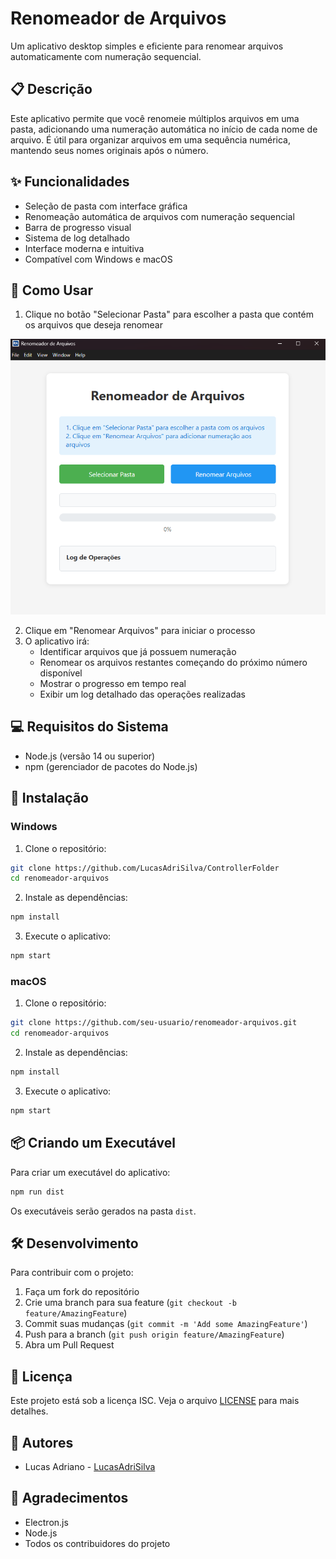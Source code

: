 # Renomeador de Arquivos

Um aplicativo desktop simples e eficiente para renomear arquivos automaticamente com numeração sequencial.

## 📋 Descrição

Este aplicativo permite que você renomeie múltiplos arquivos em uma pasta, adicionando uma numeração automática no início de cada nome de arquivo. É útil para organizar arquivos em uma sequência numérica, mantendo seus nomes originais após o número.

## ✨ Funcionalidades

- Seleção de pasta com interface gráfica
- Renomeação automática de arquivos com numeração sequencial
- Barra de progresso visual
- Sistema de log detalhado
- Interface moderna e intuitiva
- Compatível com Windows e macOS

## 🚀 Como Usar

1. Clique no botão "Selecionar Pasta" para escolher a pasta que contém os arquivos que deseja renomear

![TImagem do aplicativo](https://github.com/LucasAdriSilva/ControllerFolder/blob/master/assets/app.png)

2. Clique em "Renomear Arquivos" para iniciar o processo
3. O aplicativo irá:
   - Identificar arquivos que já possuem numeração
   - Renomear os arquivos restantes começando do próximo número disponível
   - Mostrar o progresso em tempo real
   - Exibir um log detalhado das operações realizadas

## 💻 Requisitos do Sistema

- Node.js (versão 14 ou superior)
- npm (gerenciador de pacotes do Node.js)

## 🔧 Instalação

### Windows

1. Clone o repositório:
```bash
git clone https://github.com/LucasAdriSilva/ControllerFolder
cd renomeador-arquivos
```

2. Instale as dependências:
```bash
npm install
```

3. Execute o aplicativo:
```bash
npm start
```

### macOS

1. Clone o repositório:
```bash
git clone https://github.com/seu-usuario/renomeador-arquivos.git
cd renomeador-arquivos
```

2. Instale as dependências:
```bash
npm install
```

3. Execute o aplicativo:
```bash
npm start
```

## 📦 Criando um Executável

Para criar um executável do aplicativo:

```bash
npm run dist
```

Os executáveis serão gerados na pasta `dist`.

## 🛠️ Desenvolvimento

Para contribuir com o projeto:

1. Faça um fork do repositório
2. Crie uma branch para sua feature (`git checkout -b feature/AmazingFeature`)
3. Commit suas mudanças (`git commit -m 'Add some AmazingFeature'`)
4. Push para a branch (`git push origin feature/AmazingFeature`)
5. Abra um Pull Request

## 📝 Licença

Este projeto está sob a licença ISC. Veja o arquivo [LICENSE](LICENSE) para mais detalhes.

## 👥 Autores

- Lucas Adriano - [LucasAdriSilva](https://github.com/LucasAdriSilva)

## 🙏 Agradecimentos

- Electron.js
- Node.js
- Todos os contribuidores do projeto 